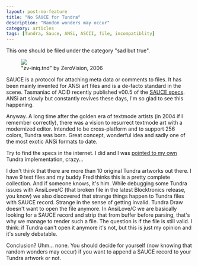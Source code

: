 ```yaml
---
layout: post-no-feature
title: "No SAUCE for Tundra"
description: "Random wonders may occur"
category: articles
tags: [Tundra, Sauce, ANSi, ASCII, file, incompatiblity]
---
```


This one should be filed under the category "sad but true".

<figure>
	<img src="http://cl.ly/image/3E3G0q3X1124/zv_iniq.tnd.png">
	<figcaption>"zv-iniq.tnd" by ZeroVision, 2006</figcaption>
</figure>

SAUCE is a protocol for attaching meta data or comments to files. It has been mainly invented for ANSi art files and is a de-facto standard in the scene. Tasmaniac of ACiD recently published v00.5 of the [SAUCE specs](http://www.acid.org/info/sauce/sauce.htm). ANSi art slowly but constantly revives these days, I'm so glad to see this happening. 

Anyway. A long time after the golden era of textmode artists (in 2004 if I remember correctly), there was a vision to resurrect textmode art with a modernized editor. Intended to be cross-platform and to support 256 colors, Tundra was born. Great concept, wonderful idea and sadly one of the most exotic ANSi formats to date. 

Try to find the specs in the internet. I did and I was [pointed to my own](http://fileformats.archiveteam.org/wiki/TUNDRA) Tundra implementation, crazy...

I don't think that there are more than 10 original Tundra artworks out there. I have 9 test files and my buddy Fred thinks this is a pretty complete collection. And if someone knows, it's him. While debugging some Tundra issues with AnsiLove/C (that broken file in the latest Blocktronics release, you know) we also discovered that strange things happen to Tundra files with SAUCE record. Strange in the sense of getting invalid. Tundra Draw doesn't want to open the file anymore. In AnsiLove/C we are basically looking for a SAUCE record and strip that from buffer before parsing, that's why we manage to render such a file. The question is if the file is still valid. I think: if Tundra can't open it anymore it's not, but this is just my opinion and it's surely debatable. 

Conclusion? Uhm... none. You should decide for yourself (now knowing that random wonders may occur) if you want to append a SAUCE record to your Tundra artwork or not.
